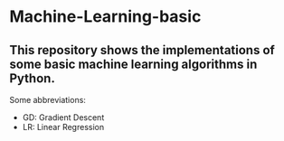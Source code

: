 # Machine-Learning-basic
## This repository shows the implementations of some basic machine learning algorithms in Python.
Some abbreviations:
* GD: Gradient Descent
* LR: Linear Regression
